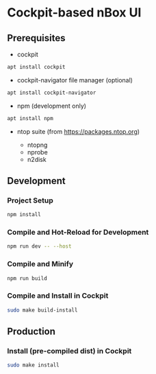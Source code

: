 # Cockpit-based nBox UI

## Prerequisites

- cockpit

```sh
apt install cockpit
```

- cockpit-navigator file manager (optional)

```sh
apt install cockpit-navigator
```

- npm (development only)

```sh
apt install npm
```
- ntop suite (from https://packages.ntop.org)

   - ntopng
   - nprobe
   - n2disk

## Development

### Project Setup

```sh
npm install
```

### Compile and Hot-Reload for Development

```sh
npm run dev -- --host
```

### Compile and Minify

```sh
npm run build
```

### Compile and Install in Cockpit

```sh
sudo make build-install
```

## Production

### Install (pre-compiled dist) in Cockpit

```sh
sudo make install
```
